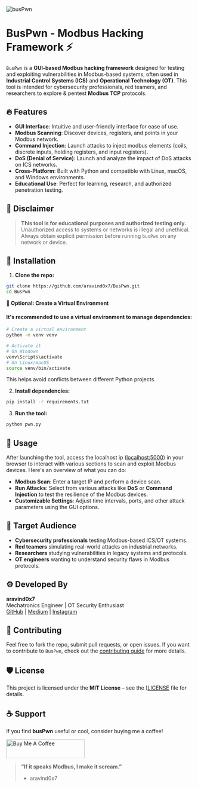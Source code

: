 ![busPwn](https://s1.ezgif.com/tmp/ezgif-11ea92e96d9f1f.gif)
# BusPwn - Modbus Hacking Framework ⚡

`BusPwn` is a **GUI-based Modbus hacking framework** designed for testing and exploiting vulnerabilities in Modbus-based systems, often used in **Industrial Control Systems (ICS)** and **Operational Technology (OT)**. This tool is intended for cybersecurity professionals, red teamers, and researchers to explore & pentest **Modbus TCP** protocols.

## 🔥 Features
- **GUI Interface**: Intuitive and user-friendly interface for ease of use.
- **Modbus Scanning**: Discover devices, registers, and points in your Modbus network.
- **Command Injection**: Launch attacks to inject modbus elements (coils, discrete inputs, holding registers, and input registers).
- **DoS (Denial of Service)**: Launch and analyze the impact of DoS attacks on ICS networks.
- **Cross-Platform**: Built with Python and compatible with Linux, macOS, and Windows environments.
- **Educational Use**: Perfect for learning, research, and authorized penetration testing.

## 🚨 Disclaimer
> **This tool is for educational purposes and authorized testing only.**  
> Unauthorized access to systems or networks is illegal and unethical.  
> Always obtain explicit permission before running `busPwn` on any network or device.

## 🚀 Installation

1. **Clone the repo:**

```bash
git clone https://github.com/aravind0x7/BusPwn.git
cd BusPwn
```
**🐍 Optional: Create a Virtual Environment**
#### It's recommended to use a virtual environment to manage dependencies:

```bash
# Create a virtual environment
python -m venv venv

# Activate it
# On Windows
venv\Scripts\activate
# On Linux/macOS
source venv/bin/activate
```
This helps avoid conflicts between different Python projects.

2. **Install dependencies:**

```bash
pip install -r requirements.txt
```

3. **Run the tool:**

```bash
python pwn.py
```

## 🔧 Usage

After launching the tool, access the localhost ip ([localhost:5000](https://localhost:5000)) in your browser to interact with various sections to scan and exploit Modbus devices. Here's an overview of what you can do:

- **Modbus Scan**: Enter a target IP and perform a device scan.
- **Run Attacks**: Select from various attacks like **DoS** or **Command Injection** to test the resilience of the Modbus devices.
- **Customizable Settings**: Adjust time intervals, ports, and other attack parameters using the GUI options.

## 🎯 Target Audience
- **Cybersecurity professionals** testing Modbus-based ICS/OT systems.
- **Red teamers** simulating real-world attacks on industrial networks.
- **Researchers** studying vulnerabilities in legacy systems and protocols.
- **OT engineers** wanting to understand security flaws in Modbus protocols.

## ⚙️ Developed By
**aravind0x7**  
Mechatronics Engineer | OT Security Enthusiast  
[GitHub](https://github.com/aravind0x7) | [Medium](https://aravind07.medium.com/) | [Instagram](https://instagram.com/aravind0x7)

## 🧠 Contributing

Feel free to fork the repo, submit pull requests, or open issues. If you want to contribute to `BusPwn`, check out the [contributing guide](CONTRIBUTING.md) for more details.

## 🛡️ License
This project is licensed under the **MIT License** – see the [[LICENSE](https://github.com/aravind0x7/BusPwn/blob/main/LICENSE) file for details.

## ☕ Support

If you find **busPwn** useful or cool, consider buying me a coffee!

<a href="https://www.buymeacoffee.com/aravind0x7" target="_blank">
  <img src="https://cdn.buymeacoffee.com/buttons/v2/default-yellow.png" alt="Buy Me A Coffee" height="50" width="210">
</a>

> **“If it speaks Modbus, I make it scream.”**  
> - aravind0x7

